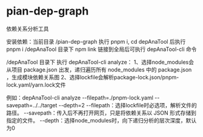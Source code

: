 # pian-dep-graph

依赖关系分析工具

安装依赖：当前目录 /pian-dep-graph 执行 pnpm i, cd depAnaTool 后执行 pnpm i
/depAnaTool 目录下 npm link 链接到全局后可执行 depAnaTool-cli 命令

/depAnaTool 目录下 执行 depAnaTool-cli analyze：
1、选择node_modules会从项目 package.json 出发，递归遍历所有 node_modules 中的 package.json ，生成模块依赖关系图
2、选择lockfile会解析package-lock.json/pnpm-lock.yaml/yarn.lock文件

例如：depAnaTool-cli analyze --filepath=./pnpm-lock.yaml --savepath=../../target --depth=2
--filepath：选择lockfile时必选项，解析文件的路径。
--savepath：传入后不再打开网页，只是将依赖关系以 JSON 形式存储到指定的文件。
--depth：选择node_modules时，向下递归分析的层次深度，默认为0
